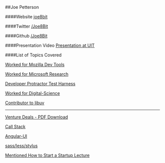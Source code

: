 ##Joe Petterson

####Website
[joe8bit](https://joe8bit.com/)

####Twitter
[/Joe8Bit](https://twitter.com/Joe8Bit)

####Github
[/Joe8Bit](https://github.com/Joe8Bit)

####Presentation Video
[Presentation at UIT](https://www.youtube.com/watch?v=K0woOED9n10)


####List of Topics Covered

[Worked for Mozilla Dev Tools](https://developer.mozilla.org/en/docs/Tools)

[Worked for Microsoft Research](http://research.microsoft.com/en-us/about/)

[Developer Protractor Test Harness](http://angular.github.io/protractor/#/)

[Worked for Digital-Science](http://www.digital-science.com/)

[Contributor to libuv](http://nikhilm.github.io/uvbook/basics.html)

---

[Venture Deals - PDF Download](http://howentrepreneur.com/download-venture-deals-by-brad-feld-jason-pdf-ebook/)

[Call Stack](http://en.wikipedia.org/wiki/Call_stack)

[Angular-UI](https://github.com/angular-ui/ui-router)

[sass/less/stylus](http://code.tutsplus.com/tutorials/sass-vs-less-vs-stylus-preprocessor-shootout--net-24320)

[Mentioned How to Start a Startup Lecture](http://startupclass.samaltman.com/courses/lec09/)
